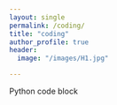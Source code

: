 ```yaml
---
layout: single
permalink: /coding/
title: "coding"
author_profile: true
header:
  image: "/images/H1.jpg"	

---
```

                     
Python code block
```python


```
